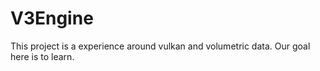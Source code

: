# V3Engine

This project is a experience around vulkan and volumetric data.
Our goal here is to learn.